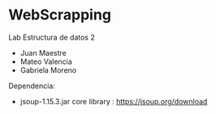# WebScrapping
Lab Estructura de datos 2
- Juan Maestre
- Mateo Valencia
- Gabriela Moreno

Dependencia:
- jsoup-1.15.3.jar core library : https://jsoup.org/download
